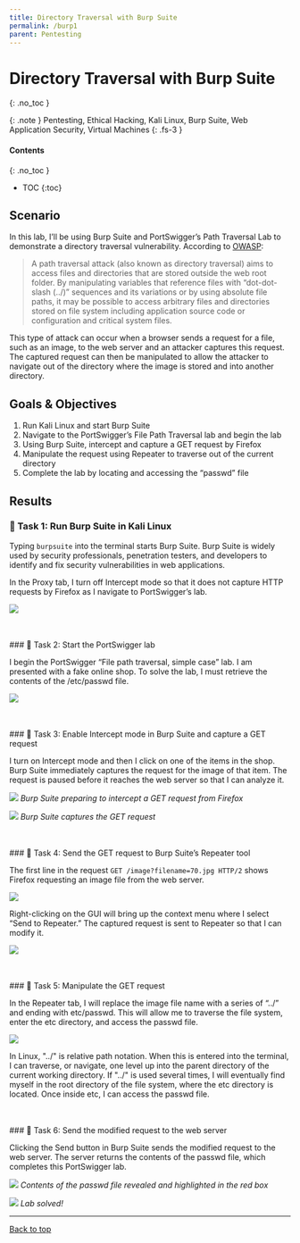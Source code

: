 ```yaml
---
title: Directory Traversal with Burp Suite
permalink: /burp1
parent: Pentesting
---
```

# Directory Traversal with Burp Suite
{: .no_toc }

{: .note }
Pentesting, Ethical Hacking, Kali Linux, Burp Suite, Web Application Security, Virtual Machines
{: .fs-3 }

#### Contents
{: .no_toc }
- TOC
{:toc}

## Scenario
In this lab, I’ll be using Burp Suite and PortSwigger’s Path Traversal Lab to demonstrate a directory traversal vulnerability.  According to <a href="https://owasp.org/www-community/attacks/Path_Traversal" target="blank">OWASP</a>:

> A path traversal attack (also known as directory traversal) aims to access files and directories that are stored outside the web root folder. By manipulating variables that reference files with “dot-dot-slash (../)” sequences and its variations or by using absolute file paths, it may be possible to access arbitrary files and directories stored on file system including application source code or configuration and critical system files.

This type of attack can occur when a browser sends a request for a file, such as an image, to the web server and an attacker captures this request. The captured request can then be manipulated to allow the attacker to navigate out of the directory where the image is stored and into another directory.

## Goals & Objectives
1. Run Kali Linux and start Burp Suite
2. Navigate to the PortSwigger’s File Path Traversal lab and begin the lab
3. Using Burp Suite, intercept and capture a GET request by Firefox
4. Manipulate the request using Repeater to traverse out of the current directory
5. Complete the lab by locating and accessing the “passwd” file

## Results
### 📄 Task 1: Run Burp Suite in Kali Linux

Typing ```burpsuite``` into the terminal starts Burp Suite.  Burp Suite is widely used by security professionals, penetration testers, and developers to identify and fix security vulnerabilities in web applications.  

In the Proxy tab, I turn off Intercept mode so that it does not capture HTTP requests by Firefox as I navigate to PortSwigger’s lab.

![](/assets/images/101_27_burp1/step1.png)

<br>
<br>
### 📄 Task 2: Start the PortSwigger lab

I begin the PortSwigger “File path traversal, simple case” lab. I am presented with a fake online shop. To solve the lab, I must retrieve the contents of the /etc/passwd file. 

![](/assets/images/101_27_burp1/step2.png)

<br>
<br>
### 📄 Task 3: Enable Intercept mode in Burp Suite and capture a GET request

I turn on Intercept mode and then I click on one of the items in the shop. Burp Suite immediately captures the request for the image of that item. The request is paused before it reaches the web server so that I can analyze it.

![](/assets/images/101_27_burp1/step3a.png)
*Burp Suite preparing to intercept a GET request from Firefox*

![](/assets/images/101_27_burp1/step3b.png)
*Burp Suite captures the GET request*

<br>
<br>
### 📄 Task 4: Send the GET request to Burp Suite’s Repeater tool

The first line in the request ```GET /image?filename=70.jpg HTTP/2``` shows Firefox requesting an image file from the web server.

![](/assets/images/101_27_burp1/step5a.png)

Right-clicking on the GUI will bring up the context menu where I select “Send to Repeater.” The captured request is sent to Repeater so that I can modify it.

![](/assets/images/101_27_burp1/step4.png)

<br>
<br>
### 📄 Task 5: Manipulate the GET request

In the Repeater tab, I will replace the image file name with a series of “../” and ending with etc/passwd. This will allow me to traverse the file system, enter the etc directory, and access the passwd file.

![](/assets/images/101_27_burp1/step5_final.png)

In Linux, "../" is relative path notation. When this is entered into the terminal, I can traverse, or navigate, one level up into the parent directory of the current working directory. If "../" is used several times, I will eventually find myself in the root directory of the file system, where the etc directory is located. Once inside etc, I can access the passwd file.

<br>
<br>
### 📄 Task 6: Send the modified request to the web server

Clicking the Send button in Burp Suite sends the modified request to the web server. The server returns the contents of the passwd file, which completes this PortSwigger lab.

![](/assets/images/101_27_burp1/step6.png)
*Contents of the passwd file revealed and highlighted in the red box*

![](/assets/images/101_27_burp1/labsolved.png)
*Lab solved!*

---

<a href="#top" id="back-to-top">Back to top</a>